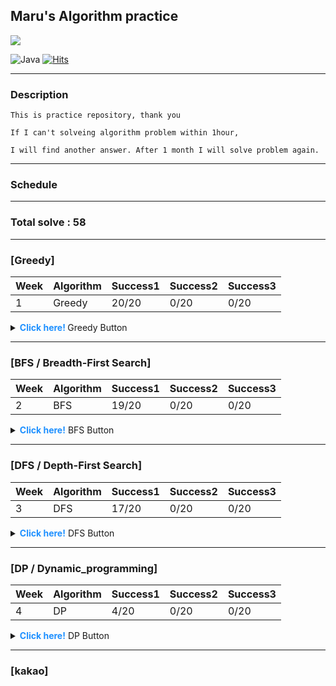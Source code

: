 
<p align="center">

## Maru's Algorithm practice

  <img src="https://media.vingle.net/images/ca_l/ln97wmqcle.jpg">

![Java](https://img.shields.io/badge/java-%23ED8B00.svg?style=for-the-badge&logo=java&logoColor=white) [![Hits](https://hits.seeyoufarm.com/api/count/incr/badge.svg?url=https://github.com/lee-maru/practice_algorithm)](https://hits.seeyoufarm.com)

</p>


 

---
### Description
```
This is practice repository, thank you

If I can't solveing algorithm problem within 1hour,

I will find another answer. After 1 month I will solve problem again.
```
---

### Schedule

---

### Total solve : 58

---
### [Greedy] 
|Week|Algorithm|Success1|Success2|Success3|
|------------|---------|---------|---------|---------|
|1|Greedy|20/20|0/20|0/20|
<details>
<summary> <strong style="color:dodgerblue"> Click here! </strong> Greedy Button </summary>
<div markdown="1">

- 2021-08-17 Tuesday
- [ ] [BaekJoon 11399](https://www.acmicpc.net/problem/113991) : [code](https://github.com/lee-maru/practice_algorithm/blob/master/src/week01/Solution1.java)
- [ ] [BaekJoon 2839](https://www.acmicpc.net/problem/28391) : [code](https://github.com/lee-maru/practice_algorithm/blob/master/src/week01/Solution2.java)
- 2021-08-18 Wednesday
- [ ] [BaekJoon 11047](https://www.acmicpc.net/problem/11047) : [code](https://github.com/lee-maru/practice_algorithm/blob/master/src/week01/Solution3.java)
- [ ] [BaekJoon 1931](https://www.acmicpc.net/problem/1931) : [code](https://github.com/lee-maru/practice_algorithm/blob/master/src/week01/Solution4.java)
- 2021-08-19 Thursday
- [ ] [BaekJoon 1541](https://www.acmicpc.net/problem/1541) : [code](https://github.com/lee-maru/practice_algorithm/blob/master/src/week01/Solution5.java)
- [ ] [BaekJoon 5585](https://www.acmicpc.net/problem/5585) : [code](https://github.com/lee-maru/practice_algorithm/blob/master/src/week01/Solution6.java)
- [ ] [BaekJoon 2217](https://www.acmicpc.net/problem/2217) : [code](https://github.com/lee-maru/practice_algorithm/blob/master/src/week01/Solution7.java)
- [ ] [BaekJoon 10162](https://www.acmicpc.net/problem/10162) : [code](https://github.com/lee-maru/practice_algorithm/blob/master/src/week01/Solution8.java)
- [ ] [BaekJoon 1946](https://www.acmicpc.net/problem/1946) : [code](https://github.com/lee-maru/practice_algorithm/blob/master/src/week01/Solution9.java)
- 2021-08-20 Friday
- [ ] [BaekJoon 1789](https://www.acmicpc.net/problem/1789) : [code](https://github.com/lee-maru/practice_algorithm/blob/master/src/week01/Solution10.java)
- [ ] [BaekJoon 13305](https://www.acmicpc.net/problem/13305) : [code](https://github.com/lee-maru/practice_algorithm/blob/master/src/week01/Solution11.java)
- 2021-08-21 Saturday
- [x] [BaekJoon 1339 (noIdea)](https://www.acmicpc.net/problem/1339) : [code](https://github.com/lee-maru/practice_algorithm/blob/master/src/week01/Solution12.java)
- [x] [BaekJoon 1715 (noIdea)](https://www.acmicpc.net/problem/1715) : [code](https://github.com/lee-maru/practice_algorithm/blob/master/src/week01/Solution13.java)
- [ ] [BaekJoon 1715](https://www.acmicpc.net/problem/4796) : [code](https://github.com/lee-maru/practice_algorithm/blob/master/src/week01/Solution14.java)
- [ ] [BaekJoon 1744](https://www.acmicpc.net/problem/1744) : [code](https://github.com/lee-maru/practice_algorithm/blob/master/src/week01/Solution15.java)
- [ ] [BaekJoon 1439](https://www.acmicpc.net/problem/1439) : [code](https://github.com/lee-maru/practice_algorithm/blob/master/src/week01/Solution16.java)
- [ ] [BaekJoon 1439](https://www.acmicpc.net/problem/1439) : [code](https://github.com/lee-maru/practice_algorithm/blob/master/src/week01/Solution16.java)
- [x] [BaekJoon 1080 (noIdea)](https://www.acmicpc.net/problem/1080) : [code](https://github.com/lee-maru/practice_algorithm/blob/master/src/week01/Solution17.java)
- 2021-08-22 Sunday
- [x] [BaekJoon 1202 (timeOut)](https://www.acmicpc.net/problem/1202) : [code](https://github.com/lee-maru/practice_algorithm/blob/master/src/week01/Solution18.java)
- [x] [BaekJoon 2437 (noIdea)](https://www.acmicpc.net/problem/2437) : [code](https://github.com/lee-maru/practice_algorithm/blob/master/src/week01/Solution19.java)
- [ ] [BaekJoon 1449](https://www.acmicpc.net/problem/1449) : [code](https://github.com/lee-maru/practice_algorithm/blob/master/src/week01/Solution20.java)

</div>
</details>

---

### [BFS / Breadth-First Search]
|Week|Algorithm|Success1|Success2|Success3|
|------------|---------|---------|---------|---------|
|2| BFS |19/20|0/20|0/20|
<details>
<summary> <strong style="color:dodgerblue"> Click here!</strong> BFS Button</summary>
<div markdown="1">

- 2021-08-23 Monday
- [ ] [BaekJoon 1260](https://www.acmicpc.net/problem/1260) : [code](ttps://github.com/lee-maru/practice_algorithm/blob/master/src/week02/Solution21.java)
- [ ] [BaekJoon 2178](https://www.acmicpc.net/problem/2178) : [code](https://github.com/lee-maru/practice_algorithm/blob/master/src/week02/Solution22.java)
- [x] [BaekJoon 2178 (hint, dfs)](https://www.acmicpc.net/problem/2667) : [code](https://github.com/lee-maru/practice_algorithm/blob/master/src/week02/Solution23.java)
- 2021-08-24 Tuesday
- [ ] [BaekJoon 2606](https://www.acmicpc.net/problem/2606) : [code](https://github.com/lee-maru/practice_algorithm/blob/master/src/week02/Solution24.java)
- [ ] [BaekJoon 1012](https://www.acmicpc.net/problem/1012) : [code](https://github.com/lee-maru/practice_algorithm/blob/master/src/week02/Solution25.java)
- [ ] [BaekJoon 7576](https://www.acmicpc.net/problem/7576) : [code](https://github.com/lee-maru/practice_algorithm/blob/master/src/week02/Solution26.java)
- 2021-08-25 Wednesday
- [x] [BaekJoon 1697(hint)](https://www.acmicpc.net/problem/1697) : [code](https://github.com/lee-maru/practice_algorithm/blob/master/src/week02/Solution27.java)
- [ ] [BaekJoon 11724](https://www.acmicpc.net/problem/11724) : [code](https://github.com/lee-maru/practice_algorithm/blob/master/src/week02/Solution28.java)
- [x] [BaekJoon 11724(hint)](https://www.acmicpc.net/problem/14502) : [code](https://github.com/lee-maru/practice_algorithm/blob/master/src/week02/Solution29.java)
- [ ] [BaekJoon 4963](https://www.acmicpc.net/problem/4963) : [code](https://github.com/lee-maru/practice_algorithm/blob/master/src/week02/Solution30.java)
- 2021-08-26 Thursday
- [ ] [BaekJoon 2468](https://www.acmicpc.net/problem/2468) : [code](https://github.com/lee-maru/practice_algorithm/blob/master/src/week02/Solution31.java)
- [ ] [BaekJoon 10026](https://www.acmicpc.net/problem/10026) : [code](https://github.com/lee-maru/practice_algorithm/blob/master/src/week02/Solution32.java)
- [ ] [BaekJoon 7569](https://www.acmicpc.net/problem/7569) : [code](https://github.com/lee-maru/practice_algorithm/blob/master/src/week02/Solution33.java)
- 2021-08-27 Friday
- [ ] [BaekJoon 2583](https://www.acmicpc.net/problem/2583) : [code](https://github.com/lee-maru/practice_algorithm/blob/master/src/week02/Solution34.java)
- [x] [BaekJoon 7562(hint)](https://www.acmicpc.net/problem/7562) : [code](https://github.com/lee-maru/practice_algorithm/blob/master/src/week02/Solution35.java)
- [x] [BaekJoon 2206(timeOut)](https://www.acmicpc.net/problem/2206) : [code](https://github.com/lee-maru/practice_algorithm/blob/master/src/week02/Solution36.java)
- 2021-08-28 Saturday
- [ ] [BaekJoon 11725](https://www.acmicpc.net/problem/11725) : [code](https://github.com/lee-maru/practice_algorithm/blob/master/src/week02/Solution37.java)
- [ ] [BaekJoon 2644](https://www.acmicpc.net/problem/2644) : [code](https://github.com/lee-maru/practice_algorithm/blob/master/src/week02/Solution38.java)
- 2021-08-29 Sunday
- [x] [BaekJoon 13460(noIdea)](https://www.acmicpc.net/problem/13460) : [code](https://github.com/lee-maru/practice_algorithm/blob/master/src/week02/Solution39.java)

</div>
</details>

---

### [DFS / Depth-First Search]
|Week|Algorithm|Success1|Success2|Success3|
|------------|---------|---------|---------|---------|
|3| DFS|17/20|0/20|0/20|
<details>
<summary> <strong style="color:dodgerblue"> Click here!</strong> DFS Button</summary>
<div markdown="1">

- 2021-08-30 Monday
- [ ] [BaekJoon 2667](https://www.acmicpc.net/problem/2667) : [code](https://github.com/lee-maru/practice_algorithm/blob/master/src/week03/Solution41.java)
- [ ] [BaekJoon 2606](https://www.acmicpc.net/problem/2606) : [code](https://github.com/lee-maru/practice_algorithm/blob/master/src/week03/Solution42.java)
- [ ] [BaekJoon 1012](https://www.acmicpc.net/problem/1012) : [code](https://github.com/lee-maru/practice_algorithm/blob/master/src/week03/Solution43.java)
- [ ] [BaekJoon 11724](https://www.acmicpc.net/problem/11724) : [code](https://github.com/lee-maru/practice_algorithm/blob/master/src/week03/Solution44.java)
- [ ] [BaekJoon 4963](https://www.acmicpc.net/problem/4963) : [code](https://github.com/lee-maru/practice_algorithm/blob/master/src/week03/Solution45.java)
- [ ] [BaekJoon 2468](https://www.acmicpc.net/problem/2468) : [code](https://github.com/lee-maru/practice_algorithm/blob/master/src/week03/Solution46.java)
- 2021-08-31 Tuesday
- [ ] [BaekJoon 1987](https://www.acmicpc.net/problem/1987) : [code](https://github.com/lee-maru/practice_algorithm/blob/master/src/week03/Solution47.java)
- [ ] [BaekJoon 10026](https://www.acmicpc.net/problem/10026) : [code](https://github.com/lee-maru/practice_algorithm/blob/master/src/week03/Solution48.java)
- [ ] [BaekJoon 2583](https://www.acmicpc.net/problem/2583) : [code](https://github.com/lee-maru/practice_algorithm/blob/master/src/week03/Solution49.java)
- [ ] [BaekJoon 11725](https://www.acmicpc.net/problem/11725) : [code](https://github.com/lee-maru/practice_algorithm/blob/master/src/week03/Solution50.java)
- 2021-09-01 Wednesday
- [x] [BaekJoon 1520(memory)](https://www.acmicpc.net/problem/1520) : [code](https://github.com/lee-maru/practice_algorithm/blob/master/src/week03/Solution51.java)
- 2021-09-02 Thursday
- [ ] [BaekJoon 2644](https://www.acmicpc.net/problem/2644) : [code](https://github.com/lee-maru/practice_algorithm/blob/master/src/week03/Solution52.java)
- [ ] [BaekJoon 1707](https://www.acmicpc.net/problem/1707) : [code](https://github.com/lee-maru/practice_algorithm/blob/master/src/week03/Solution53.java)
- 2021-09-03 Friday
- [ ] [BaekJoon 2573](https://www.acmicpc.net/problem/2573) : [code](https://github.com/lee-maru/practice_algorithm/blob/master/src/week03/Solution54.java)
- [x] [BaekJoon 1937(timeOut & after DP)](https://www.acmicpc.net/problem/1937) : [code](https://github.com/lee-maru/practice_algorithm/blob/master/src/week03/Solution55.java)
- 2021-09-04 Saturday
- [ ] [BaekJoon 2573](https://www.acmicpc.net/problem/1967) : [code](https://github.com/lee-maru/practice_algorithm/blob/master/src/week03/Solution56.java)
- 2021-09-05 Sunday
- [x] [BaekJoon 9466(timeOut & after DP)](https://www.acmicpc.net/problem/9466) : [code](https://github.com/lee-maru/practice_algorithm/blob/master/src/week03/Solution57.java)

</div>
</details>

---

### [DP / Dynamic_programming]
|Week|Algorithm|Success1|Success2|Success3|
|------------|---------|---------|---------|---------|
|4| DP|4/20|0/20|0/20|
<details>
<summary> <strong style="color:dodgerblue"> Click here!</strong> DP Button</summary>
<div markdown="1">

- 2021-09-06 Monday
- [fibonacciTest](https://github.com/lee-maru/practice_algorithm/blob/master/src/DynamicProgramming.java)
- 2021-09-07 Tuesday
- [ ] [BaekJoon 9095](https://www.acmicpc.net/problem/9095) : [code](https://github.com/lee-maru/practice_algorithm/blob/master/src/week04/Solution58.java)
- [ ] [BaekJoon 1003](https://www.acmicpc.net/problem/1003) : [code](https://github.com/lee-maru/practice_algorithm/blob/master/src/week04/Solution59.java)
- [ ] [BaekJoon 10870](https://www.acmicpc.net/problem/10870) : [code](https://github.com/lee-maru/practice_algorithm/blob/master/src/week04/Solution60.java)
- 2021-09-08 Wednesday
- [ ] [BaekJoon 11726](https://www.acmicpc.net/problem/11726) : [code](https://github.com/lee-maru/practice_algorithm/blob/master/src/week04/Solution61.java)
- [ ] [BaekJoon 1149](https://www.acmicpc.net/problem/1149) : [code](https://github.com/lee-maru/practice_algorithm/blob/master/src/week04/Solution62.java)
- 2021-09-09 Thursday
- [x] [BaekJoon 2579(hint)](https://www.acmicpc.net/problem/2579) : [code](https://github.com/lee-maru/practice_algorithm/blob/master/src/week04/Solution63.java)
- [ ] [BaekJoon 1932](https://www.acmicpc.net/problem/1932) : [code](https://github.com/lee-maru/practice_algorithm/blob/master/src/week04/Solution64.java)
- [ ] [BaekJoon 11053](https://www.acmicpc.net/problem/11053) : [code](https://github.com/lee-maru/practice_algorithm/blob/master/src/week04/Solution65.java)
- 2021-09-10 Friday
- [ ] [BaekJoon 1912](https://www.acmicpc.net/problem/1912) : [code](https://github.com/lee-maru/practice_algorithm/blob/master/src/week04/Solution66.java)
- [ ] [BaekJoon 2748](https://www.acmicpc.net/problem/2748) : [code](https://github.com/lee-maru/practice_algorithm/blob/master/src/week04/Solution67.java)
- 2021-09-09 Saturday
- [ ] [BaekJoon 2156](https://www.acmicpc.net/problem/2156) : [code](https://github.com/lee-maru/practice_algorithm/blob/master/src/week04/Solution68.java)

</div>
</details>

---

### [kakao] 


